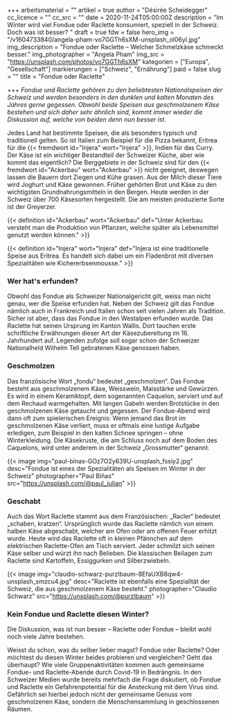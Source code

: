+++
arbeitsmaterial = ""
artikel = true
author = "Désirée Scheidegger"
cc_licence = ""
cc_src = ""
date = 2020-11-24T05:00:00Z
description = "Im Winter wird viel Fondue oder Raclette konsumiert, speziell in der Schweiz. Doch was ist besser? "
draft = true
fdw = false
hero_img = "/v1604733840/angela-pham-vo7GGTh6sXM-unsplash_ol06yl.jpg"
img_description = "Fondue oder Raclette – Welcher Schmelzkäse schmeckt besser."
img_photographer = "Angela Pham"
img_src = "https://unsplash.com/photos/vo7GGTh6sXM"
kategorien = ["Europa", "Gesellschaft"]
markierungen = ["Schweiz", "Ernährung"]
paid = false
slug = ""
title = "Fondue oder Raclette"

+++
_Fondue und Raclette gehören zu den beliebtesten Nationalspeisen der Schweiz und werden besonders in den dunklen und kalten Monaten des Jahres gerne gegessen. Obwohl beide Speisen aus geschmolzenem Käse bestehen und sich daher sehr ähnlich sind, kommt immer wieder die Diskussion auf, welche von beiden denn nun besser ist._

Jedes Land hat bestimmte Speisen, die als besonders typisch und traditionell gelten. So ist Italien zum Beispiel für die Pizza bekannt, Eritrea für die {{< fremdwort id="Injera" wort="Injera" >}}, Indien für das Curry. Der Käse ist ein wichtiger Bestandteil der Schweizer Küche, aber wie kommt das eigentlich? Die Berggebiete in der Schweiz sind für den {{< fremdwort id="Ackerbau" wort="Ackerbau" >}} nicht geeignet, deswegen lassen die Bauern dort Ziegen und Kühe grasen. Aus der Milch dieser Tiere wird Joghurt und Käse gewonnen. Früher gehörten Brot und Käse zu den wichtigsten Grundnahrungsmitteln in den Bergen. Heute werden in der Schweiz über 700 Käsesorten hergestellt. Die am meisten produzierte Sorte ist der Greyerzer.

{{< definition id="Ackerbau" wort="Ackerbau" def="Unter Ackerbau versteht man die Produktion von Pflanzen, welche später als Lebensmittel genutzt werden können." >}}

{{< definition id="Injera" wort="Injera" def="Injera ist eine traditionelle Speise aus Eritrea. Es handelt sich dabei um ein Fladenbrot mit diversen Spezialitäten wie Kichererbsenmousse." >}}

### Wer hat's erfunden?

Obwohl das Fondue als Schweizer Nationalgericht gilt, weiss man nicht genau, wer die Speise erfunden hat. Neben der Schweiz gilt das Fondue nämlich auch in Frankreich und Italien schon seit vielen Jahren als Tradition. Sicher ist aber, dass das Fondue in den Westalpen erfunden wurde. Das Raclette hat seinen Ursprung im Kanton Wallis. Dort tauchen erste schriftliche Erwähnungen dieser Art der Käsezubereitung im 16. Jahrhundert auf. Legenden zufolge soll sogar schon der Schweizer Nationalheld Wilhelm Tell gebratenen Käse genossen haben.

### Geschmolzen

Das französische Wort „fondu“ bedeutet „geschmolzen“. Das Fondue besteht aus geschmolzenem Käse, Weisswein, Maisstärke und Gewürzen. Es wird in einem Keramiktopf, dem sogenannten Caquelon, serviert und auf dem Rechaud warmgehalten. Mit langen Gabeln werden Brotstücke in den geschmolzenen Käse getaucht und gegessen. Der Fondue-Abend wird dann oft zum spielerischen Ereignis: Wenn jemand das Brot im geschmolzenen Käse verliert, muss er oftmals eine lustige Aufgabe erledigen, zum Beispiel in den kalten Schnee springen – ohne Winterkleidung. Die Käsekruste, die am Schluss noch auf dem Boden des Caquelons, wird unter anderem in der Schweiz „Grossmutter“ genannt.

{{< image img="paul-binas-GOz7O2y639U-unsplash_fssiy2.jpg" desc="Fondue ist eines der Spezialitäten als Speisen im Winter in der Schweiz" photographer="Paul Biñas" src="https://unsplash.com/@paul_julian" >}}

### Geschabt

Auch das Wort Raclette stammt aus dem Französischen: „Racler“ bedeutet „schaben, kratzen“. Ursprünglich wurde das Raclette nämlich von einem halben Käse abgeschabt, welcher am Ofen oder am offenen Feuer erhitzt wurde. Heute wird das Raclette oft in kleinen Pfännchen auf dem elektrischen Raclette-Ofen am Tisch serviert. Jeder schmilzt sich seinen Käse selber und würzt ihn nach Belieben. Die klassischen Beilagen zum Raclette sind Kartoffeln, Essiggurken und Silberzwiebeln.

{{< image img="claudio-schwarz-purzlbaum-8EfaUXB8qw4-unsplash_smzcu4.jpg" desc="Raclette ist ebenfalls eine Spezialität der Schweiz, die aus geschmolzenem Käse besteht." photographer="Claudio Schwarz" src="https://unsplash.com/@purzlbaum" >}}

### Kein Fondue und Raclette diesen Winter?

Die Diskussion, was ist nun besser – Raclette oder Fondue – bleibt wohl noch viele Jahre bestehen.

Weisst du schon, was du selber lieber magst? Fondue oder Raclette? Oder möchtest du diesen Winter beides probieren und vergleichen? Geht das überhaupt? Wie viele Gruppenaktivitäten kommen auch gemeinsame Fondue- und Raclette-Abende durch Covid-19 in Bedrängnis. In den Schweizer Medien wurde bereits mehrfach die Frage diskutiert, ob Fondue und Raclette ein Gefahrenpotential für die Ansteckung mit dem Virus sind. Gefährlich sei hierbei jedoch nicht der gemeinsame Genuss vom geschmolzenen Käse, sondern die Menschensammlung in geschlossenen Räumen.